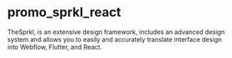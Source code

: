 # promo_sprkl_react
TheSprkl, is an extensive design framework, includes an advanced design system and allows you to easily and accurately translate interface design into Webflow, Flutter, and React.
